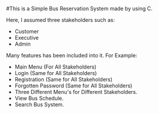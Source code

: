 #This is a Simple Bus Reservation System made by using C.

Here, I assumed three stakeholders such as:
  - Customer
  - Executive
  - Admin

Many features has been included into it. For Example:
  - Main Menu (For All Stakeholders)
  - Login (Same for All Stakeholders)
  - Registration (Same for All Stakeholders)
  - Forgotten Password (Same for All Stakeholders)
  - Three Different Menu's for Different Stakeholders.
  - View Bus Schedule.
  - Search Bus System.
